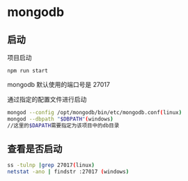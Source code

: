 # mongodb

## 启动

项目启动

```
npm run start
```

mongodb 默认使用的端口号是 27017

通过指定的配置文件进行启动

```bash
mongod --config /opt/mongodb/bin/etc/mongodb.conf(linux)
mongod --dbpath "$DBPATH"(windows)
//这里的$DAPATH需要指定为该项目中的db目录
```

## 查看是否启动

```bash
ss -tulnp |grep 27017(linux)
netstat -ano | findstr :27017 (windows)
```
